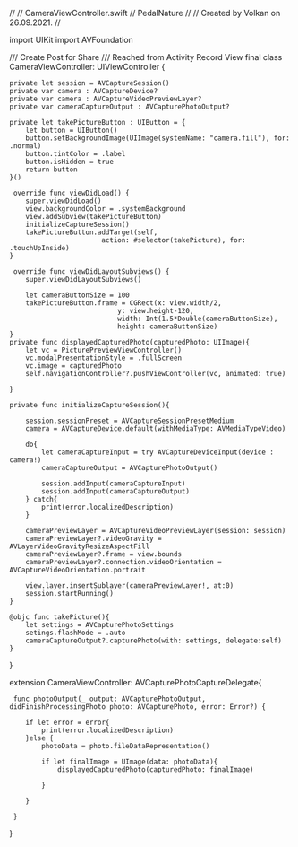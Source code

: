 //
//  CameraViewController.swift
//  PedalNature
//
//  Created by Volkan on 26.09.2021.
//

import UIKit
import AVFoundation

/// Create Post for Share
/// Reached from Activity Record View
final class CameraViewController: UIViewController {

	private let session = AVCaptureSession()
	private var camera : AVCaptureDevice?
	private var camera : AVCaptureVideoPreviewLayer?
	private var cameraCaptureOutput : AVCapturePhotoOutput?
	
	private let takePictureButton : UIButton = {
        let button = UIButton()
        button.setBackgroundImage(UIImage(systemName: "camera.fill"), for: .normal)
        button.tintColor = .label
        button.isHidden = true
        return button
    }()
	
	 override func viewDidLoad() {
        super.viewDidLoad()
		view.backgroundColor = .systemBackground
		view.addSubview(takePictureButton)
		initializeCaptureSession()
		takePictureButton.addTarget(self,
                           action: #selector(takePicture), for: .touchUpInside)
	}
	
	 override func viewDidLayoutSubviews() {
        super.viewDidLayoutSubviews()
        
        let cameraButtonSize = 100
        takePictureButton.frame = CGRect(x: view.width/2,
                               y: view.height-120,
                               width: Int(1.5*Double(cameraButtonSize),
                               height: cameraButtonSize)
	}
	private func displayedCapturedPhoto(capturedPhoto: UIImage){
		let vc = PicturePreviewViewController()
        vc.modalPresentationStyle = .fullScreen
		vc.image = capturedPhoto
        self.navigationController?.pushViewController(vc, animated: true)
		
	}
	
	private func initializeCaptureSession(){
	
		session.sessionPreset = AVCaptureSessionPresetMedium
		camera = AVCaptureDevice.default(withMediaType: AVMediaTypeVideo)
		
		do{
			let cameraCaptureInput = try AVCaptureDeviceInput(device : camera!)
			cameraCaptureOutput = AVCapturePhotoOutput()
			
			session.addInput(cameraCaptureInput)
			session.addInput(cameraCaptureOutput)
		} catch{
			print(error.localizedDescription)
		}
		
		cameraPreviewLayer = AVCaptureVideoPreviewLayer(session: session)
		cameraPreviewLayer?.videoGravity = AVLayerVideoGravityResizeAspectFill
		cameraPreviewLayer?.frame = view.bounds
		cameraPreviewLayer?.connection.videoOrientation = AVCaptureVideoOrientation.portrait
		
		view.layer.insertSublayer(cameraPreviewLayer!, at:0)
		session.startRunning()
	}
	
	@objc func takePicture(){
		let settings = AVCapturePhotoSettings
		setings.flashMode = .auto
		cameraCaptureOutput?.capturePhoto(with: settings, delegate:self)
	}
}

extension CameraViewController: AVCapturePhotoCaptureDelegate{

	 func photoOutput(_ output: AVCapturePhotoOutput, didFinishProcessingPhoto photo: AVCapturePhoto, error: Error?) {
	 
		if let error = error{
			print(error.localizedDescription)
		}else {
            photoData = photo.fileDataRepresentation()
			
			if let finalImage = UImage(data: photoData){
				displayedCapturedPhoto(capturedPhoto: finalImage)
				
			}
			
		}
		
	 }
}
